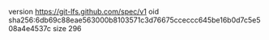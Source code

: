 version https://git-lfs.github.com/spec/v1
oid sha256:6db69c88eae563000b8103571c3d76675cceccc645be16b0d7c5e508a4e4537c
size 296
